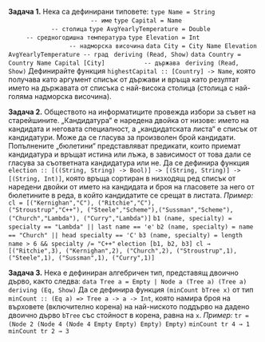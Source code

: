 **Задача 1.** Нека са дефинирани типовете:
`type Name = String                                   -- име`
`type Capital = Name                                  -- столица`
`type AvgYearlyTemperature = Double                   -- средногодишна температура`
`type Elevation = Int                                 -- надморска височина`
`data City = City Name Elevation AvgYearlyTemperature -- град`
` deriving (Read, Show)`
`data Country = Country Name Capital [City]           -- държава`
` deriving (Read, Show)`
Дефинирайте функция `highestCapital :: [Country] -> Name`, която получава като аргумент списък от държави и връща като резултат името на държавата от списъка с най-висока столица (столица с най-голяма надморска височина).

**Задача 2.** Обществото на информатиците провежда избори за съвет на старейшините. „Кандидатура“ е наредена двойка от низове: името на кандидата и неговата специалност, а „кандидатската листа“ е списък от кандидатури. Може да се гласува за произволен брой кандидати. Попълнените „бюлетини“ представляват предикати, които приемат кандидатура и връщат истина или лъжа, в зависимост от това дали се гласува за съответната кандидатура или не. Да се дефинира функция `election :: [((String, String) -> Bool)] -> [(String, String)] -> [(String, Int)]`, която връща сортиран в низходящ ред списък от наредени двойки от името на кандидата и броя на гласовете за него от бюлетините в реда, в който кандидатите се срещат в листата.
*Пример:*
`cl = [("Kernighan","C"), ("Ritchie","C"), ("Stroustrup","C++"), ("Steele","Scheme"),("Sussman","Scheme"),("Church","Lambda"), ("Curry","Lambda")]`
`b1 (name, specialty) = specialty == "Lambda" || last name == 'e'`
`b2 (name, specialty) = name == "Church" || head specialty == 'C'`
`b3 (name, specialty) = length name > 6 && specialty /= "C++"`
`election [b1, b2, b3] cl → [("Ritchie",3), ("Kernighan",2), ("Church",2), ("Stroustrup",1), ("Steele",1), ("Sussman",1), ("Curry",1)]`

**Задача 3.** Нека е дефиниран алгебричен тип, представящ двоично дърво, както следва:
`data Tree a = Empty | Node a (Tree a) (Tree a) deriving (Eq, Show)`
Да се дефинира функция `(minCount bTree x)` от тип `minCount :: (Eq a) => Tree a -> a -> Int`, която намира броя на върховете (включително корена) на най-ниското поддърво на дадено двоично дърво `bTree` със стойност в корена, равна на `x`.
*Пример:*
`tr = (Node 2 (Node 4 (Node 4 Empty Empty) Empty) Empty)`
`minCount tr 4 → 1`
`minCount tr 2 → 3`
